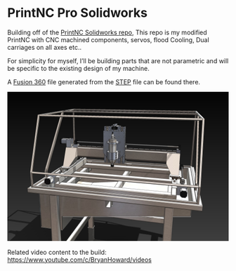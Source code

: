 # PrintNC Pro Solidworks

Building off of the [PrintNC Solidworks repo](https://github.com/bhowiebkr/PrintNC_Solidworks), This repo is my modified PrintNC with CNC machined components, servos, flood Cooling, Dual carriages on all axes etc..  

For simplicity for myself, I’ll be building parts that are not parametric and will be specific to the existing design of my machine. 

A [Fusion 360](https://github.com/bhowiebkr/PrintNC_Pro_Solidworks/tree/main/src/Assemblies/Fusion%20360)
 file generated from the [STEP](https://github.com/bhowiebkr/PrintNC_Pro_Solidworks/tree/main/src/Assemblies/STEP) file can be found there.




![CNC](https://github.com/bhowiebkr/PrintNC_Pro_Solidworks/blob/main/images/PNC_PRO_1.jpg)

Related video content to the build:
https://www.youtube.com/c/BryanHoward/videos